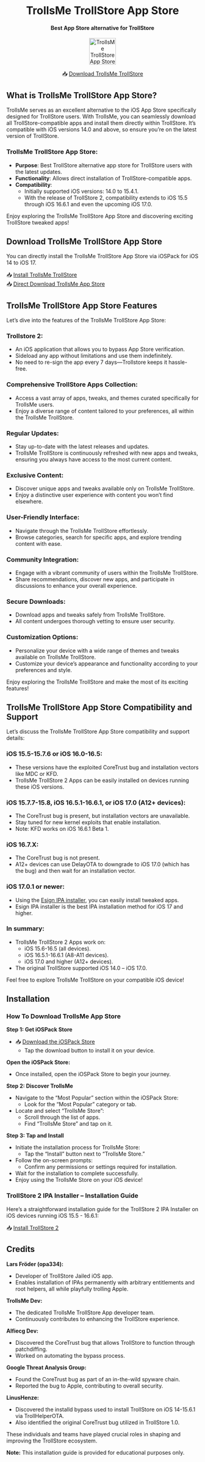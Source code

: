 <h1 align="center">TrollsMe TrollStore App Store</h1>
<h4 align="center">Best App Store alternative for TrollStore</h4>

<p align="center">
    <img src="https://github.com/iOSGuides/trollstore-appstore/assets/173868638/c9032bcb-18e2-400a-ac18-168617c3d178" alt="TrollsMe TrollStore App Store" width="70" height="70"></img>
</p>
<p align="center">
    📥 <a href="https://iospack.com/apps/trollsme-trollstore/">Download TrollsMe TrollStore</a>
</p>

## What is TrollsMe TrollStore App Store?
TrollsMe serves as an excellent alternative to the iOS App Store specifically designed for TrollStore users. With TrollsMe, you can seamlessly download all TrollStore-compatible apps and install them directly within TrollStore. It’s compatible with iOS versions 14.0 and above, so ensure you’re on the latest version of TrollStore.

### TrollsMe TrollStore App Store:
- **Purpose**: Best TrollStore alternative app store for TrollStore users with the latest updates.
- **Functionality**: Allows direct installation of TrollStore-compatible apps.
- **Compatibility**:
  - Initially supported iOS versions: 14.0 to 15.4.1.
  - With the release of TrollStore 2, compatibility extends to iOS 15.5 through iOS 16.6.1 and even the upcoming iOS 17.0.

Enjoy exploring the TrollsMe TrollStore App Store and discovering exciting TrollStore tweaked apps!

## Download TrollsMe TrollStore App Store

You can directly install the TrollsMe TrollStore App Store via iOSPack for iOS 14 to iOS 17.

📥 [Install TrollsMe TrollStore](https://iospack.com/apps/trollsme-trollstore/)  
📥 [Direct Download TrollsMe App Store](https://iospack.com/vip)

## TrollsMe TrollStore App Store Features

Let’s dive into the features of the TrollsMe TrollStore App Store:

### Trollstore 2:
- An iOS application that allows you to bypass App Store verification.
- Sideload any app without limitations and use them indefinitely.
- No need to re-sign the app every 7 days—Trollstore keeps it hassle-free.

### Comprehensive TrollStore Apps Collection:
- Access a vast array of apps, tweaks, and themes curated specifically for TrollsMe users.
- Enjoy a diverse range of content tailored to your preferences, all within the TrollsMe TrollStore.

### Regular Updates:
- Stay up-to-date with the latest releases and updates.
- TrollsMe TrollStore is continuously refreshed with new apps and tweaks, ensuring you always have access to the most current content.

### Exclusive Content:
- Discover unique apps and tweaks available only on TrollsMe TrollStore.
- Enjoy a distinctive user experience with content you won’t find elsewhere.

### User-Friendly Interface:
- Navigate through the TrollsMe TrollStore effortlessly.
- Browse categories, search for specific apps, and explore trending content with ease.

### Community Integration:
- Engage with a vibrant community of users within the TrollsMe TrollStore.
- Share recommendations, discover new apps, and participate in discussions to enhance your overall experience.

### Secure Downloads:
- Download apps and tweaks safely from TrollsMe TrollStore.
- All content undergoes thorough vetting to ensure user security.

### Customization Options:
- Personalize your device with a wide range of themes and tweaks available on TrollsMe TrollStore.
- Customize your device’s appearance and functionality according to your preferences and style.

Enjoy exploring the TrollsMe TrollStore and make the most of its exciting features!

## TrollsMe TrollStore App Store Compatibility and Support

Let’s discuss the TrollsMe TrollStore App Store compatibility and support details:

### iOS 15.5-15.7.6 or iOS 16.0-16.5:
- These versions have the exploited CoreTrust bug and installation vectors like MDC or KFD.
- TrollsMe TrollStore 2 Apps can be easily installed on devices running these iOS versions.

### iOS 15.7.7-15.8, iOS 16.5.1-16.6.1, or iOS 17.0 (A12+ devices):
- The CoreTrust bug is present, but installation vectors are unavailable.
- Stay tuned for new kernel exploits that enable installation.
- Note: KFD works on iOS 16.6.1 Beta 1.

### iOS 16.7.X:
- The CoreTrust bug is not present.
- A12+ devices can use DelayOTA to downgrade to iOS 17.0 (which has the bug) and then wait for an installation vector.

### iOS 17.0.1 or newer:
- Using the [Esign IPA installer](https://iospack.com/apps/esign-ipa-installer/), you can easily install tweaked apps.
- Esign IPA installer is the best IPA installation method for iOS 17 and higher.

### In summary:
- TrollsMe TrollStore 2 Apps work on:
  - iOS 15.6-16.5 (all devices).
  - iOS 16.5.1-16.6.1 (A8-A11 devices).
  - iOS 17.0 and higher (A12+ devices).
- The original TrollStore supported iOS 14.0 – iOS 17.0.

Feel free to explore TrollsMe TrollStore on your compatible iOS device!

## Installation

### How To Download TrollsMe App Store

**Step 1: Get iOSPack Store**
- 📥 [Download the iOSPack Store](https://iospack.com/vip/)
  - Tap the download button to install it on your device.

**Open the iOSPack Store:**
- Once installed, open the iOSPack Store to begin your journey.

**Step 2: Discover TrollsMe**
- Navigate to the “Most Popular” section within the iOSPack Store:
  - Look for the “Most Popular” category or tab.
- Locate and select “TrollsMe Store”:
  - Scroll through the list of apps.
  - Find “TrollsMe Store” and tap on it.

**Step 3: Tap and Install**
- Initiate the installation process for TrollsMe Store:
  - Tap the “Install” button next to “TrollsMe Store.”
- Follow the on-screen prompts:
  - Confirm any permissions or settings required for installation.
- Wait for the installation to complete successfully.
- Enjoy using the TrollsMe Store on your iOS device!

### TrollStore 2 IPA Installer – Installation Guide

Here’s a straightforward installation guide for the TrollStore 2 IPA Installer on iOS devices running iOS 15.5 - 16.6.1:

📥 [Install TrollStore 2](https://iexmo.com/updates/trollstore/)

## Credits

**Lars Fröder (opa334):**
- Developer of TrollStore Jailed iOS app.
- Enables installation of IPAs permanently with arbitrary entitlements and root helpers, all while playfully trolling Apple.

**TrollsMe Dev:**
- The dedicated TrollsMe TrollStore App developer team.
- Continuously contributes to enhancing the TrollStore experience.

**Alfiecg Dev:**
- Discovered the CoreTrust bug that allows TrollStore to function through patchdiffing.
- Worked on automating the bypass process.

**Google Threat Analysis Group:**
- Found the CoreTrust bug as part of an in-the-wild spyware chain.
- Reported the bug to Apple, contributing to overall security.

**LinusHenze:**
- Discovered the installd bypass used to install TrollStore on iOS 14-15.6.1 via TrollHelperOTA.
- Also identified the original CoreTrust bug utilized in TrollStore 1.0.

These individuals and teams have played crucial roles in shaping and improving the TrollStore ecosystem.

**Note:** This installation guide is provided for educational purposes only.

